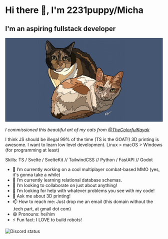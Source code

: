 # Hi there 👋, I'm 2231puppy/Micha

## I'm an aspiring fullstack developer

![Image of my cats](https://github.com/2231puppy/2231puppy/raw/main/cat_picture.png)

_I commissioned this beautiful art of my cats from [@TheColorfulKayak](https://www.instagram.com/TheColorfulKayak/)_

I think JS should be illegal 99% of the time (TS is the GOAT!) 3D printing is awesome. I want to learn low level development. Linux > macOS > Windows (for programming at least)

Skills: TS / Svelte / SvelteKit // TailwindCSS // Python / FastAPI // Godot

- 🔭 I’m currently working on a cool multiplayer combat-based MMO (yes, it's gonna take a while)
- 🌱 I’m currently learning relational database schemas.
- 👯 I’m looking to collaborate on just about anything!
- 🤔 I’m looking for help with whatever problems you see with my code!
- 💬 Ask me about 3D printing!
- 📫 How to reach me: Just drop me an email (this domain without the .tech part, at gmail dot com)
- 😄 Pronouns: he/him
- ⚡ Fun fact: I LOVE to build robots!

![Discord status](https://dcbadge.vercel.app/api/shield/525432105224765494?logoColor=presence&theme=blurple&style=flat)
